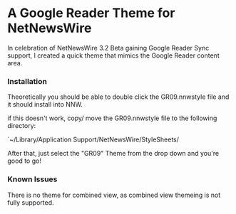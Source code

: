 A Google Reader Theme for NetNewsWire
===================================================

In celebration of NetNewsWire 3.2 Beta gaining Google Reader Sync support, 
I created a quick theme that mimics the Google Reader content area.

### Installation ###

Theoretically you should be able to double click the GR09.nnwstyle file and it should install into NNW. 

if this doesn't work, copy/ move the GR09.nnwstyle file to the following directory:

`~/Library/Application Support/NetNewsWire/StyleSheets/

After that, just select the "GR09" Theme from the drop down and you're good to go!

### Known Issues ###

There is no theme for combined view, as combined view themeing is not fully supported.
